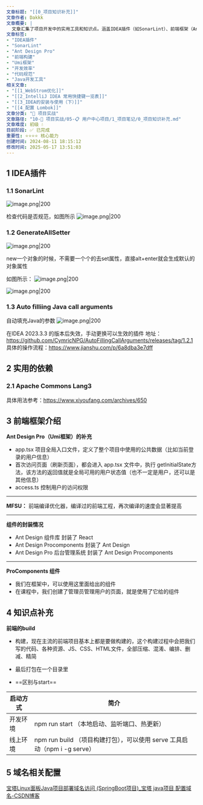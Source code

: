 ```yaml
---
文章标题: "[[0_项目知识补充]]" 
文章作者: Dakkk
文章概要: |
  文章汇集了项目开发中的实用工具和知识点。涵盖IDEA插件（如SonarLint）、前端框架（Ant Design Pro、Umi），以及前端构建与启动的区别，旨在提升开发效率和代码质量。
文章标签:
- "IDEA插件"
- "SonarLint"
- "Ant Design Pro"
- "前端构建"
- "Umi框架"
- "开发效率"
- "代码规范"
- "Java开发工具"
相关文章:
- "[[1_WebStrom优化]]"
- "[[2_IntelliJ IDEA 常用快捷键一览表]]"
- "[[3_IDEA的安装与使用（下）]]"
- "[[4_配置 Lombok]]"
文章分类: "🚀 项目实战"
文章路径: "10-🚀 项目实战/05-📋 用户中心项目/1_项目笔记/0_项目知识补充.md"
文章难度: 初级 💧
目前阶段: ✅ 已完成
重要性: ⭐⭐⭐⭐ 核心能力
创建时间: 2024-08-11 18:15:12
修改时间: 2025-05-17 13:51:03
---
```


## 1 IDEA插件

### 1.1 SonarLint

![image.png|200](https://my-obsidian-image.oss-cn-guangzhou.aliyuncs.com/2024/04/64aca182d80d939d19e6f118c807d38e.png)

检查代码是否规范，如图所示
![image.png|200](https://my-obsidian-image.oss-cn-guangzhou.aliyuncs.com/2024/04/fb9c2779fda83477d5e6963f545e4cba.png)

### 1.2 GenerateAllSetter

![image.png|200](https://my-obsidian-image.oss-cn-guangzhou.aliyuncs.com/2024/04/0c86c99c153bc203308cb86b4ac00b2a.png)

new一个对象的时候，不需要一个个的去set属性，直接alt+enter就会生成默认的对象属性

如图所示：
![image.png|200](https://my-obsidian-image.oss-cn-guangzhou.aliyuncs.com/2024/04/0f45ddb4403acf19b78f032a88245e1b.png)

![image.png|200](https://my-obsidian-image.oss-cn-guangzhou.aliyuncs.com/2024/04/ffae264cd36cd486e494cf3f4f170690.png)

### 1.3 Auto filliing Java call arguments

自动填充Java的参数
![image.png|200](https://my-obsidian-image.oss-cn-guangzhou.aliyuncs.com/2024/04/971a7412b9afaf76f4b2b48142ac802f.png)

在IDEA 2023.3.3 的版本后失效，手动更换可以生效的插件
地址：https://github.com/CymricNPG/AutoFillingCallArguments/releases/tag/1.2.1
具体的操作流程：https://www.jianshu.com/p/6a8dba3e7dff
## 2 实用的依赖

### 2.1 Apache Commons Lang3

具体用法参考：https://www.xiyoufang.com/archives/650


## 3 前端框架介绍

**Ant Design Pro（Umi框架）的补充**
- app.tsx 项目全局入口文件，定义了整个项目中使用的公共数据（比如当前登录的用户信息）
- 首次访问页面（刷新页面），都会进入 app.tsx 文件中，执行 getInitialState方法，该方法的返回值就是全局可用的用户状态值（也不一定是用户，还可以是其他信息）
- access.ts 控制用户的访问权限

---

**MFSU：** 前端编译优化器，编译过的前端工程，再次编译的速度会显著提高

---

**组件的封装情况**
- Ant Design 组件库 封装了 React
- Ant Design Procomponents 封装了 Ant Design
- Ant Design Pro 后台管理系统 封装了 Ant Design Procomponents

--- 

**ProComponents 组件**
- 我们在框架中，可以使用这里面给出的组件
- 在课程中，我们创建了管理员管理用户的页面，就是使用了它给的组件

## 4 知识点补充

**前端的build**
- 构建，现在主流的前端项目基本上都是要做构建的，这个构建过程中会把我们写的代码、各种资源、JS、CSS、HTML文件，全部压缩、混淆、编排、删减、精简
- 最后打包在一个目录里

- ==区别与start==

| 启动方式 | 简介                                                     |
| ---- | ------------------------------------------------------ |
| 开发环境 | npm run start （本地启动、监听端口、热更新）                          |
| 线上环境 | npm run build （项目构建打包），可以使用 serve 工具启动（npm i -g serve） |

## 5 域名相关配置

[宝塔Linux面板Java项目部署域名访问 (SpringBoot项目)_宝塔 java项目 配置域名-CSDN博客](https://blog.csdn.net/weixin_43652507/article/details/132076705)